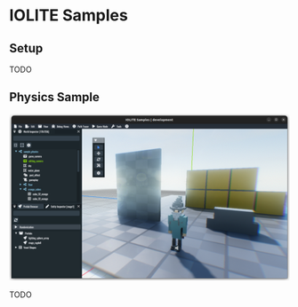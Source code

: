 # IOLITE Samples

## Setup

TODO

## Physics Sample

![Physics Sample](media/samples/sample_physics.png?raw=true)

TODO
